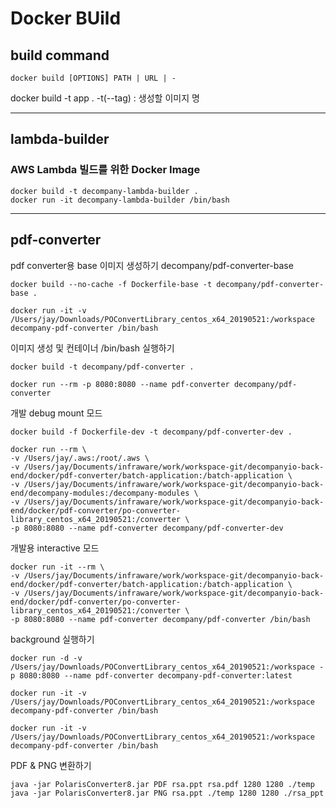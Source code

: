 # Docker BUild

## build command
```shell
docker build [OPTIONS] PATH | URL | -
```

docker build -t app .
-t(--tag) : 생성할 이미지 명

-----

##  lambda-builder

###    AWS Lambda 빌드를 위한 Docker Image

```shell
docker build -t decompany-lambda-builder .
docker run -it decompany-lambda-builder /bin/bash
```

------

## pdf-converter


pdf converter용 base 이미지 생성하기 decompany/pdf-converter-base
```
docker build --no-cache -f Dockerfile-base -t decompany/pdf-converter-base .

docker run -it -v /Users/jay/Downloads/POConvertLibrary_centos_x64_20190521:/workspace decompany-pdf-converter /bin/bash

```

이미지 생성 및 컨테이너 /bin/bash 실행하기

```shell
docker build -t decompany/pdf-converter .

docker run --rm -p 8080:8080 --name pdf-converter decompany/pdf-converter
```

개발 debug mount 모드
```shell
docker build -f Dockerfile-dev -t decompany/pdf-converter-dev .

docker run --rm \
-v /Users/jay/.aws:/root/.aws \
-v /Users/jay/Documents/infraware/work/workspace-git/decompanyio-back-end/docker/pdf-converter/batch-application:/batch-application \
-v /Users/jay/Documents/infraware/work/workspace-git/decompanyio-back-end/decompany-modules:/decompany-modules \
-v /Users/jay/Documents/infraware/work/workspace-git/decompanyio-back-end/docker/pdf-converter/po-converter-library_centos_x64_20190521:/converter \
-p 8080:8080 --name pdf-converter decompany/pdf-converter-dev

```

개발용 interactive 모드

```shell
docker run -it --rm \
-v /Users/jay/Documents/infraware/work/workspace-git/decompanyio-back-end/docker/pdf-converter/batch-application:/batch-application \
-v /Users/jay/Documents/infraware/work/workspace-git/decompanyio-back-end/docker/pdf-converter/po-converter-library_centos_x64_20190521:/converter \
-p 8080:8080 --name pdf-converter decompany/pdf-converter /bin/bash
```

background 실행하기

```shell
docker run -d -v /Users/jay/Downloads/POConvertLibrary_centos_x64_20190521:/workspace -p 8080:8080 --name pdf-converter decompany-pdf-converter:latest

docker run -it -v /Users/jay/Downloads/POConvertLibrary_centos_x64_20190521:/workspace decompany-pdf-converter /bin/bash

docker run -it -v /Users/jay/Downloads/POConvertLibrary_centos_x64_20190521:/workspace decompany-pdf-converter /bin/bash
```

PDF & PNG 변환하기

```
java -jar PolarisConverter8.jar PDF rsa.ppt rsa.pdf 1280 1280 ./temp
java -jar PolarisConverter8.jar PNG rsa.ppt ./temp 1280 1280 ./rsa_ppt 
```